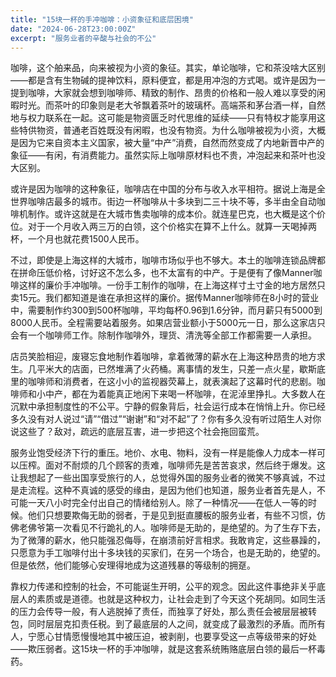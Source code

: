 ```yaml
---
title: "15块一杯的手冲咖啡：小资象征和底层困境"
date: "2024-06-28T23:00:00Z"
excerpt: "服务业者的辛酸与社会的不公"
---
```


咖啡，这个舶来品，向来被视为小资的象征。其实，单论咖啡，它和茶没啥大区别——都是含有生物碱的提神饮料，原料便宜，都是用冲泡的方式喝。或许是因为一提到咖啡，大家就会想到咖啡师、精致的制作、昂贵的价格和一般人难以享受的闲暇时光。而茶叶的印象则是老大爷飘着茶叶的玻璃杯。高端茶和茅台酒一样，自然地与权力联系在一起。这可能是物资匮乏时代思维的延续——只有特权才能享用这些特供物资，普通老百姓既没有闲暇，也没有物资。为什么咖啡被视为小资，大概是因为它来自资本主义国家，被大量“中产”消费，自然而然变成了内地新晋中产的象征——有闲，有消费能力。虽然实际上咖啡原材料也不贵，冲泡起来和茶叶也没大区别。

或许是因为咖啡的这种象征，咖啡店在中国的分布与收入水平相符。据说上海是全世界咖啡店最多的城市。街边一杯咖啡从十多块到二三十块不等，多半由全自动咖啡机制作。或许这就是在大城市售卖咖啡的成本价。就连星巴克，也大概是这个价位。对于一个月收入两三万的白领，这个价格实在算不上什么。就算一天喝掉两杯，一个月也就花费1500人民币。

不过，即使是上海这样的大城市，咖啡市场似乎也不够大。本土的咖啡连锁品牌都在拼命压低价格，讨好这不怎么多，也不太富有的中产。于是便有了像Manner咖啡这样的廉价手冲咖啡。一份手工制作的咖啡，在上海这样寸土寸金的地方居然只卖15元。我们都知道是谁在承担这样的廉价。据传Manner咖啡师在8小时的营业中，需要制作约300到500杯咖啡，平均每杯0.96到1.6分钟，而月薪只有5000到8000人民币。全程需要站着服务。如果店营业额小于5000元一日，那么这家店只会有一个咖啡师工作。除制作咖啡外，理货、清洗等全部工作都需要一人承担。

店员笑脸相迎，废寝忘食地制作着咖啡，拿着微薄的薪水在上海这种昂贵的地方求生。几平米大的店面，已然堆满了火药桶。离事情的发生，只差一点火星，歇斯底里的咖啡师和消费者，在这小小的监视器荧幕上，就表演起了这幕时代的悲剧。咖啡师和小中产，都在为着能真正地闲下来喝一杯咖啡，在泥淖里挣扎。大多数人在沉默中承担制度性的不公平。宁静的假象背后，社会运行成本在悄悄上升。你已经多久没有对人说过“请”“借过”“谢谢”和“对不起”了？你有多久没有听过陌生人对你说这些了？敌对，疏远的底层互害，进一步把这个社会拖回蛮荒。

服务业饱受经济下行的重压。地价、水电、物料，没有一样是能像人力成本一样可以压榨。面对不耐烦的几个顾客的责难，咖啡师先是苦苦哀求，然后终于爆发。这让我想起了一些出国享受旅行的人，总觉得外国的服务业者的微笑不够真诚，不过是走流程。这种不真诚的感受的缘由，是因为他们也知道，服务业者首先是人，不可能一天八小时完全付出自己的情绪给别人。除了一种情况——在低人一等的时候。他们只想要欺侮无助的弱者，于是见到挺直腰板的服务业者，有些不习惯，仿佛老佛爷第一次看见不行跪礼的人。咖啡师是无助的，是绝望的。为了生存下去，为了微薄的薪水，他只能强忍侮辱，在崩溃前好言相求。我敢肯定，这些暴躁的，只愿意为手工咖啡付出十多块钱的买家们，在另一个场合，也是无助的，绝望的。但是依然，他们能够心安理得地成为这道残暴的等级制的拥趸。

靠权力传递和控制的社会，不可能诞生开明，公平的观念。因此这件事绝非关乎底层人的素质或是道德。也就是这种权力，让社会走到了今天这个死胡同。如同生活的压力会传导一般，有人逃脱掉了责任，而独享了好处，那么责任会被层层被转包，同时层层克扣责任税。到了最底层的人之间，就变成了最激烈的矛盾。而所有人，宁愿心甘情愿慢慢地其中被压迫，被剥削，也要享受这一点等级带来的好处——欺压弱者。这15块一杯的手冲咖啡，就是这套系统贿赂底层白领的最后一杯毒药。
